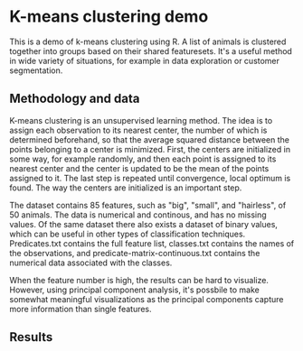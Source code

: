 # K-means clustering demo

This is a demo of k-means clustering using R. A list of animals is clustered together into groups based on their shared featuresets. It's a useful method in wide variety of situations, for example in data exploration or customer segmentation. 

## Methodology and data

K-means clustering is an unsupervised learning method. The idea is to assign each observation to its nearest center, the number of which is determined beforehand, so that the average squared distance between the points belonging to a center is minimized. First, the centers are initialized in some way, for example randomly, and then each point is assigned to its nearest center and the center is updated to be the mean of the points assigned to it. The last step is repeated until convergence, local optimum is found. The way the centers are initialized is an important step.

The dataset contains 85 features, such as "big", "small", and "hairless", of 50 animals. The data is numerical and continous, and has no missing values. Of the same dataset there also exists a dataset of binary values, which can be useful in other types of classification techniques. Predicates.txt contains the full feature list, classes.txt contains the names of the observations, and predicate-matrix-continuous.txt contains the numerical data associated with the classes.

When the feature number is high, the results can be hard to visualize. However, using principal component analysis, it's possbile to make somewhat meaningful visualizations as the principal components capture more information than single features.

## Results

